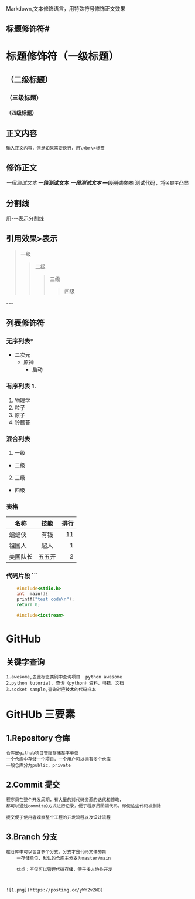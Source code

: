 Markdown,文本修饰语言，用特殊符号修饰正文效果<br>

## 标题修饰符\#

# 标题修饰符（一级标题）
## （二级标题）
### （三级标题）
#### （四级标题）

## 正文内容
	输入正文内容，但是如果需要换行，用\<br\>标签

## 修饰正文
*一段测试文本*
**一段测试文本**
***一段测试文本***
~~一段测试文本~~
测试代码，将`关键字`凸显
## 分割线
用\-\-\-表示分割线

## 引用效果\>表示
> 一级
>> 二级
>>> 三级
>>>> 四级

\-\-\-

## 列表修饰符
### 无序列表\*
* 二次元
  * 原神
    * 启动


### 有序列表 1.
1. 物理学
  1. 粒子
  2. 原子
  3. 铃苣苔

### 混合列表
1. 一级
  * 二级
  2. 三级
  * 四级
### 表格
名称 | 技能 | 排行
-- |:--:| --:|
蝙蝠侠 | 有钱 | 11
祖国人 | 超人 | 1
美国队长 | 五五开 | 2

### 代码片段 ```
```c
	#include<stdio.h>
	int  main(){
	printf("test code\n");
	return 0;

```
```cpp
	#include<iostream>
```
# GitHub

## 关键字查询
	1.awesome,去此标签类别中查询项目  python awesome
	2.python tutorial, 查询（python）资料，书籍，文档
	3.socket sample,查询对应技术的代码样本

# GitHUb 三要素

## 1.Repository 仓库
	仓库是github项目管理存储基本单位
	一个仓库中存储一个项目，一个用户可以拥有多个仓库
	一般仓库分为public，private

## 2.Commit 提交
	程序员在整个开发周期，有大量的对代码资源的迭代和修改，
	都可以通过commit的方式进行记录，便于程序员回溯代码，即使这些代码被删除
	
	提交便于使用者观察整个工程的开发流程以及设计流程

## 3.Branch 分支
	在仓库中可以包含多个分支，分支才是代码文件的第
        一存储单位，默认的仓库主分支为master/main
	
        优点：不仅可以管理代码存储，便于多人协作开发


	
	![1.png](https://postimg.cc/yWn2v2WB)



	
	















